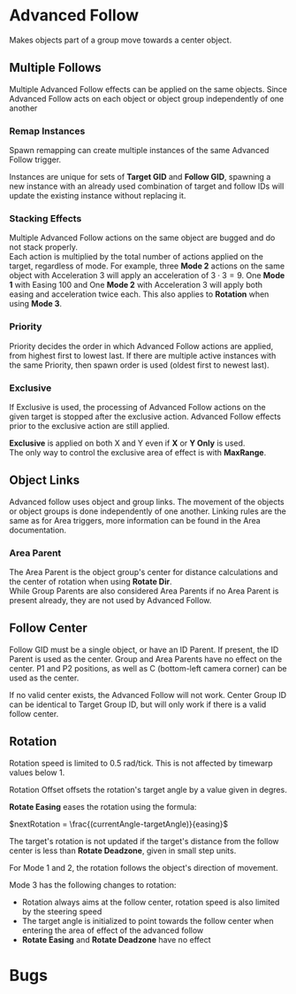 # Advanced Follow

Makes objects part of a group move towards a center object.

## Multiple Follows

Multiple Advanced Follow effects can be applied on the same objects.
Since Advanced Follow acts on each object or object group independently of one another

### Remap Instances

Spawn remapping can create multiple instances of the same Advanced Follow trigger.

Instances are unique for sets of **Target GID** and **Follow GID**, spawning a new instance with an already used combination of target and follow IDs will update the existing instance without replacing it.

### Stacking Effects

Multiple Advanced Follow actions on the same object are bugged and do not stack properly.	
Each action is multiplied by the total number of actions applied on the target, regardless of mode.
For example, three **Mode 2** actions on the same object with Acceleration 3 will apply an acceleration of $3\cdot 3 = 9$. One **Mode 1** with Easing 100 and One **Mode 2** with Acceleration 3 will apply both easing and acceleration twice each.
This also applies to **Rotation** when using **Mode 3**.

### Priority

Priority decides the order in which Advanced Follow actions are applied, from highest first to lowest last.
If there are multiple active instances with the same Priority, then spawn order is used (oldest first to newest last).

### Exclusive

If Exclusive is used, the processing of Advanced Follow actions on the given target is stopped after the exclusive action.
Advanced Follow effects prior to the exclusive action are still applied.

**Exclusive** is applied on both X and Y even if **X** or **Y Only** is used.	
The only way to control the exclusive area of effect is with **MaxRange**.	

## Object Links

Advanced follow uses object and group links.
The movement of the objects or object groups is done independently of one another.
Linking rules are the same as for Area triggers, more information can be found in the Area documentation.

### Area Parent
The Area Parent is the object group's center for distance calculations and the center of rotation when using **Rotate Dir**.	
While Group Parents are also considered Area Parents if no Area Parent is present already, they are not used by Advanced Follow.

## Follow Center
Follow GID must be a single object, or have an ID Parent.
If present, the ID Parent is used as the center.
Group and Area Parents have no effect on the center.
P1 and P2 positions, as well as C (bottom-left camera corner) can be used as the center.

If no valid center exists, the Advanced Follow will not work.
Center Group ID can be identical to Target Group ID, but will only work if there is a valid follow center.

## Rotation

Rotation speed is limited to 0.5 rad/tick. This is not affected by timewarp values below 1.

Rotation Offset offsets the rotation's target angle by a value given in degres.

**Rotate Easing** eases the rotation using the formula:

$nextRotation = \frac{(currentAngle-targetAngle)}{easing}$

The target's rotation is not updated if the target's distance from the follow center is less than **Rotate Deadzone**, given in small step units.

For Mode 1 and 2, the rotation follows the object's direction of movement.

Mode 3 has the following changes to rotation:
- Rotation always aims at the follow center, rotation speed is also limited by the steering speed
- The target angle is initialized to point towards the follow center when entering the area of effect of the advanced follow 
- **Rotate Easing** and **Rotate Deadzone** have no effect

## 


# Bugs
